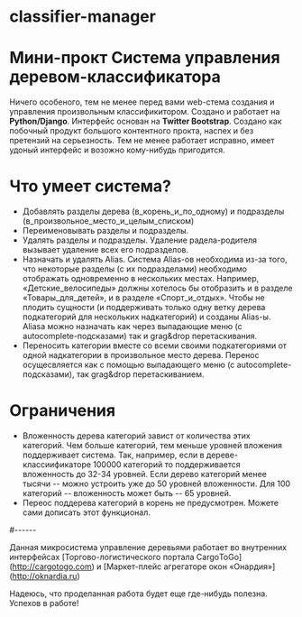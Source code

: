 # classifier-manager
Мини-прокт
Система управления деревом-классификатора
=====================

Ничего особеного, тем не менее перед вами web-стема создания и управления произвольным классификитором. Создано и работает на **Python/Django**. Интерфейс основан на **Twitter Bootstrap**. Создано как побочный продукт большого контентного прокта, наспех и без претензий на серьезность. Тем не менее работает исправно, имеет удоный интерфейс и возожно кому-нибудь пригодится.

# Что умеет система?

* Добавлять разделы дерева (в_корень_и_по_одному) и подразделы (в_произвольное_место_и_целым_списком)
* Переименовывать разделы и подразделы.
* Удалять разделы и подразделы. Удаление радела-родителя вызывает удаление всех его подразделов.
* Назначать и удалять Alias. Система Alias-ов необходима из-за того, что некоторые разделы (с их подразделами) необходимо отображать одновременно в нескольких местах. Например, «Детские_велосипеды» должны хотелось бы отобразить и в разделе «Товары_для_детей», и в разделе «Спорт_и_отдых». Чтобы не плодить сущности (и поддерживать только одну ветку дерева подкатегорий для нескольких надкатегорий) и созданы Alias-ы. Aliasa можно назначать как через выпадающие меню (с autocomplete-подсказами) так и grag&drop перетаскивания.
* Переносить категории вместе со всеми своими подкатегориями от одной надкатегории в произвольное место дерева. Перенос осущесвляется как с помощью выпадающего меню (с autocomplete-подсказами), так grag&drop перетаскиванием.

# Ограничения

* Вложенность дерева категорий завист от количества этих категорий. Чем больше категорий, тем меньше уровней вложения поддерживает система. Так, например, если в дереве-классиификаторе 100000 категорий то поддерживается вложенность до 32-34 уровней. Если дерево категорий менее тысячи -- можно устроить уже до 50 уровней вложенности. Для 100 категорий -- вложенность может быть -- 65 уровней.
* Переос поддерева категорий в корень не предусмотрен. Можете сами дописать этот функционал.

#------

Данная микросистема управление деревьями работает во внутренних интерфейсах [Торгово-логистического портала CargоToGo] (http://cargotogo.com) и [Маркет-плейс агрегаторе окон «Онардия»] (http://oknardia.ru)


Надеюсь, что проделанная работа будет еще где-нибудь полезна. Успехов в работе!




